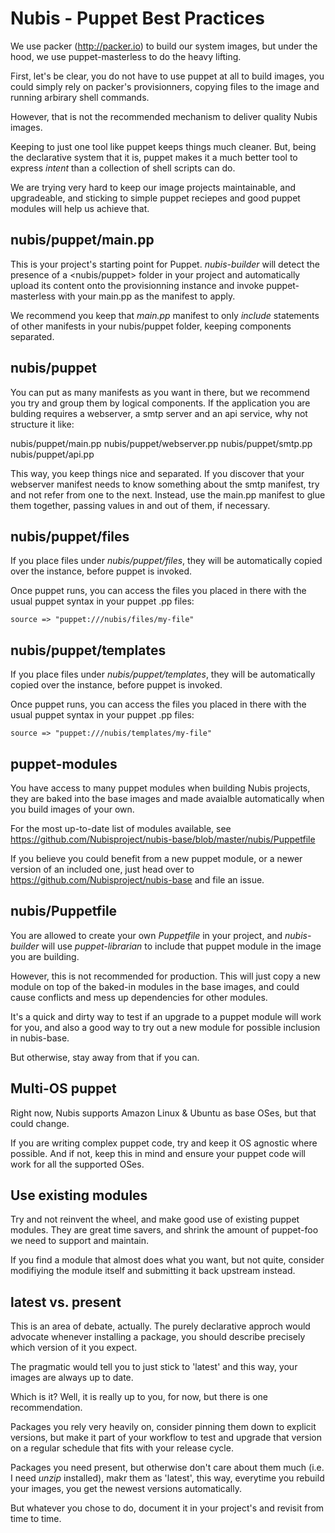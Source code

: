 # Nubis - Puppet Best Practices

We use packer (http://packer.io) to build our system images, but under the hood, we use puppet-masterless to do the heavy lifting.

First, let's be clear, you do not have to use puppet at all to build images, you could simply rely on packer's provisionners, copying files to the image and running arbirary shell commands.

However, that is not the recommended mechanism to deliver quality Nubis images.

Keeping to just one tool like puppet keeps things much cleaner. But, being the declarative system that it is, puppet makes it a much better tool to express *intent* than a collection of shell scripts can do.

We are trying very hard to keep our image projects maintainable, and upgradeable, and sticking to simple puppet reciepes and good puppet modules will help us achieve that.

## nubis/puppet/main.pp

This is your project's starting point for Puppet. *nubis-builder* will detect the presence of a <nubis/puppet> folder in your project and automatically upload its content onto the provisionning instance and invoke puppet-masterless with your main.pp as the manifest to apply.

We recommend you keep that *main.pp* manifest to only *include* statements of other manifests in your nubis/puppet folder, keeping components separated.

## nubis/puppet

You can put as many manifests as you want in there, but we recommend you try and group them by logical components. If the application you are bulding requires a webserver, a smtp server and an api service, why not structure it like:

 nubis/puppet/main.pp
 nubis/puppet/webserver.pp
 nubis/puppet/smtp.pp
 nubis/puppet/api.pp

This way, you keep things nice and separated. If you discover that your webserver manifest needs to know something about the smtp manifest, try and not refer from one to the next. Instead, use the main.pp manifest to glue them together, passing values in and out of them, if necessary.

## nubis/puppet/files

If you place files under *nubis/puppet/files*, they will be automatically copied over the instance, before puppet is invoked.

Once puppet runs, you can access the files you placed in there with the usual puppet syntax in your puppet .pp files:

    source => "puppet:///nubis/files/my-file"

## nubis/puppet/templates

If you place files under *nubis/puppet/templates*, they will be automatically copied over the instance, before puppet is invoked.

Once puppet runs, you can access the files you placed in there with the usual puppet syntax in your puppet .pp files:

    source => "puppet:///nubis/templates/my-file"

## puppet-modules

You have access to many puppet modules when building Nubis projects, they are baked into the base images and made avaialble automatically when you build images of your own.

For the most up-to-date list of modules available, see https://github.com/Nubisproject/nubis-base/blob/master/nubis/Puppetfile

If you believe you could benefit from a new puppet module, or a newer version of an included one, just head over to https://github.com/Nubisproject/nubis-base and file an issue.

## nubis/Puppetfile

You are allowed to create your own *Puppetfile* in your project, and *nubis-builder* will use *puppet-librarian* to include that puppet module in the image you are building.

However, this is not recommended for production. This will just copy a new module on top of the baked-in modules in the base images, and could cause conflicts and mess up dependencies for other modules.

It's a quick and dirty way to test if an upgrade to a puppet module will work for you, and also a good way to try out a new module for possible inclusion in nubis-base.

But otherwise, stay away from that if you can.

## Multi-OS puppet

Right now, Nubis supports Amazon Linux & Ubuntu as base OSes, but that could change.

If you are writing complex puppet code, try and keep it OS agnostic where possible. And if not, keep this in mind and ensure your puppet code will work for all the supported OSes.

## Use existing modules

Try and not reinvent the wheel, and make good use of existing puppet modules. They are great time savers, and shrink the amount of puppet-foo we need to support and maintain.

If you find a module that almost does what you want, but not quite, consider modifiying the module itself and submitting it back upstream instead.

## latest vs. present

This is an area of debate, actually. The purely declarative approch would advocate whenever installing a package, you should describe precisely which version of it you expect.

The pragmatic would tell you to just stick to 'latest' and this way, your images are always up to date.

Which is it? Well, it is really up to you, for now, but there is one recommendation.

Packages you rely very heavily on, consider pinning them down to explicit versions, but make it part of your workflow to test and upgrade that version on a regular schedule that fits with your release cycle.

Packages you need present, but otherwise don't care about them much (i.e. I need *unzip* installed), makr them as 'latest', this way, everytime you rebuild your images, you get the newest versions automatically.

But whatever you chose to do, document it in your project's and revisit from time to time.
